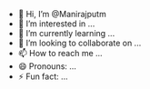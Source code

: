 - 👋 Hi, I’m @Manirajputm
- 👀 I’m interested in ...
- 🌱 I’m currently learning ...
- 💞️ I’m looking to collaborate on ...
- 📫 How to reach me ...
- 😄 Pronouns: ...
- ⚡ Fun fact: ...

<!---
Manirajputm/Manirajputm is a ✨ special ✨ repository because its `README.md` (this file) appears on your GitHub profile.
You can click the Preview link to take a look at your changes.
--->
